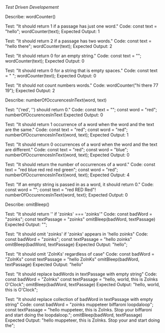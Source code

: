 _Test Driven Developement_

Describe: wordCounter()

Test: "It should return 1 if a passage has just one word."
Code:
const text = "hello";
wordCounter(text);
Expected Output: 1

Test: "It should return 2 if a passage has two words."
Code:
const text = "hello there";
wordCounter(text);
Expected Output: 2

Test: "It should return 0 for an empty string."
Code:
const text = "";
wordCounter(text);
Expected Output: 0

Test: "It should return 0 for a string that is empty spaces."
Code:
const text = "     ";
wordCounter(text);
Expected Output: 0

Test: "It should not count numbers words."
Code: 
wordCounter("hi there 77 19");
Expected Output: 2


Describe: numberOfOccurencesInText(word, text)

Test: "('red', '') should return 0."
Code:
const text = "";
const word = "red";
numberOfOccurencesInText
Expected Output: 0

Test: "It should return 1 occurrence of a word when the word and the text are the same."
Code:
const text = "red";
const word = "red";
numberOfOccurrencesInText(word, text);
Expected Output: 1

Test: "It should return 0 occurrences of a word when the word and the text are different."
Code:
const text = "red";
const word = "blue";
numberOfOccurrencesInText(word, text);
Expected Output: 0

Test: "It should return the number of occurrences of a word."
Code:
const text = "red blue red red red green";
const word = "red";
numberOfOccurrencesInText(word, text);
Expected Output: 4

Test: "If an empty string is passed in as a word, it should return 0."
Code:
const word = "";
const text = "red RED Red"!
numberOfOccurencesInText(word, text);
Expected Output: 0


<!-- function -->
<!-- omit offensive language -->
<!-- include 4 specifics: zoinks, muppeteer, biffaroni, and loopdaloop -->
Describe: omitBleep()

Test: "It should return '' if 'zoinks' === 'zoinks'"
Code: 
const badWord = "zoinks";
const textPassage = "zoinks"
omitBleep(badWord, textPassage)
Expected Output: "";

Test: "It should omit 'zoinks' if 'zoinks' appears in 'hello zoinks"
Code: 
const badWord = "zoinks";
const textPassage = "hello zoinks"
omitBleep(badWord, textPassage)
Expected Output: "hello";

Test: "It should omit 'ZoInKs' regardless of case"
Code: 
const badWord = "ZoInKs"
const textPassage = "hello ZoInKs"
omitBleep(badWord, textPassage)
Expected Output: "hello"

Test: "It should replace badWords in textPassage with empty string" 
Code: 
const badWord = "ZoInks"
const textPassage = "hello, world, this is ZoInks O'Clock";
omitBleep(badWord, textPassage)
Expected Output: "hello, world, this is  O'Clock"; 

Test: "It should replace collection of badWord in textPassage with empty string" 
Code: 
const badWord = "zoinks muppeteer biffaroni loopdaloop";
const textPassage = "hello muppeteer, this is ZoInks. Stop your biffaroni and start doing the loopdaloop.";
omitBleep(badWord, textPassage)
Expected Output: "hello muppeteer, this is ZoInks. Stop your and start doing the"; 

